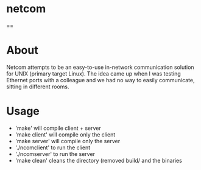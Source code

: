 # netcom
==

# About
Netcom attempts to be an easy-to-use in-network communication solution for UNIX (primary target Linux). The idea came up when I was testing Ethernet ports with a colleague and we had no way to easily communicate, sitting in different rooms.

# Usage
  - 'make' will compile client + server
  - 'make client' will compile only the client
  - 'make server' will compile only the server
  - './ncomclient' to run the client
  - './ncomserver' to run the server
  - 'make clean' cleans the directory (removed build/ and the binaries
